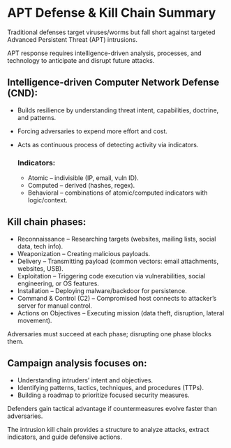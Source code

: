 # APT Defense & Kill Chain Summary

Traditional defenses target viruses/worms but fall short against targeted Advanced Persistent Threat (APT) intrusions. 

APT response requires intelligence-driven analysis, processes, and technology to anticipate and disrupt future attacks.

## Intelligence-driven Computer Network Defense (CND):
- Builds resilience by understanding threat intent, capabilities, doctrine, and patterns.
- Forcing adversaries to expend more effort and cost.
- Acts as continuous process of detecting activity via indicators.

  ### Indicators:
    - Atomic – indivisible (IP, email, vuln ID).
    - Computed – derived (hashes, regex).
    - Behavioral – combinations of atomic/computed indicators with logic/context.

## Kill chain phases:

- Reconnaissance – Researching targets (websites, mailing lists, social data, tech info).
- Weaponization – Creating malicious payloads.
- Delivery – Transmitting payload (common vectors: email attachments, websites, USB).
- Exploitation – Triggering code execution via vulnerabilities, social engineering, or OS features.
- Installation – Deploying malware/backdoor for persistence.
- Command & Control (C2) – Compromised host connects to attacker’s server for manual control.
- Actions on Objectives – Executing mission (data theft, disruption, lateral movement).
  
Adversaries must succeed at each phase; disrupting one phase blocks them.

## Campaign analysis focuses on:
- Understanding intruders’ intent and objectives.
- Identifying patterns, tactics, techniques, and procedures (TTPs).
- Building a roadmap to prioritize focused security measures.

Defenders gain tactical advantage if countermeasures evolve faster than adversaries.

The intrusion kill chain provides a structure to analyze attacks, extract indicators, and guide defensive actions.
